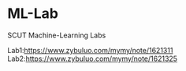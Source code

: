 # ML-Lab
SCUT Machine-Learning Labs

Lab1:https://www.zybuluo.com/mymy/note/1621311
Lab2:https://www.zybuluo.com/mymy/note/1621325

